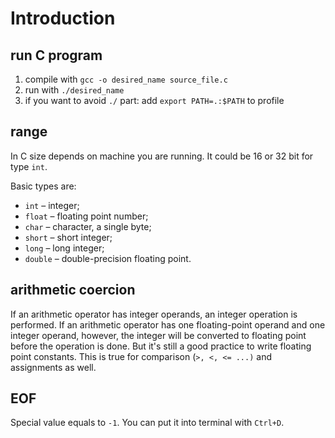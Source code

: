 # Introduction

## run C program

1. compile with `gcc -o desired_name source_file.c`
2. run with `./desired_name`
3. if you want to avoid `./` part: add `export PATH=.:$PATH` to profile

## range

In C size depends on machine you are running. It could be 16 or 32 bit for type `int`.

Basic types are:

* `int` – integer;
* `float` – floating point number;
* `char` – character, a single byte;
* `short` – short integer;
* `long` – long integer;
* `double` – double-precision floating point.

## arithmetic coercion

If an arithmetic operator has integer operands, an integer operation is performed. If an arithmetic operator has one floating-point operand and one integer operand, however, the integer will be converted to floating point before the operation is done. But it's still a good practice to write floating point constants. This is true for comparison (`>, <, <= ...)` and assignments as well.

## EOF

Special value equals to `-1`. You can put it into terminal with `Ctrl+D`.